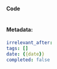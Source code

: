 # 

#### Code

```

```

#### Metadata:
```yaml
irrelevant_after:
tags: []
date: {{date}}
completed: false
```